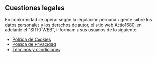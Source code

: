 ## Cuestiones legales
En conformidad de operar según la regulación peruana vigente sobre los datos personales y los derechos de autor, el sitio web Actio1680, en adelante el "SITIO WEB", informam a sus usuarios de lo siguiente: 
- [Política de Cookies](a)
- [Política de Privacidad](b)
- [Términos y condiciones](c)
